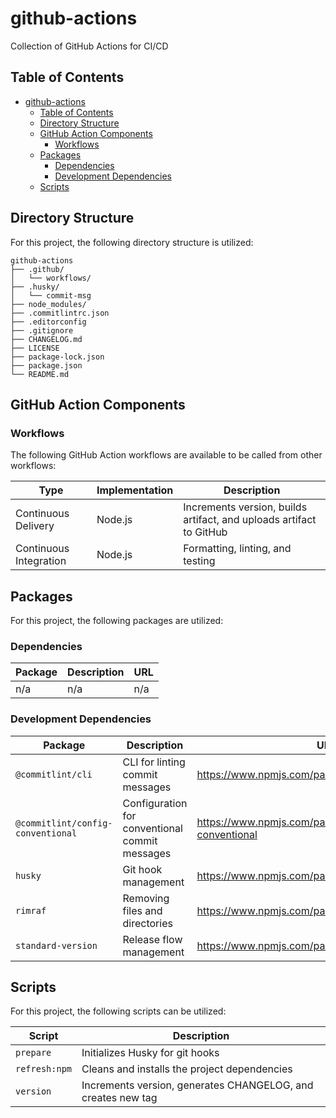 # github-actions

Collection of GitHub Actions for CI/CD

## Table of Contents

- [github-actions](#github-actions)
  - [Table of Contents](#table-of-contents)
  - [Directory Structure](#directory-structure)
  - [GitHub Action Components](#github-action-components)
    - [Workflows](#workflows)
  - [Packages](#packages)
    - [Dependencies](#dependencies)
    - [Development Dependencies](#development-dependencies)
  - [Scripts](#scripts)

## Directory Structure

For this project, the following directory structure is utilized:

```text
github-actions
├── .github/
│   └── workflows/
├── .husky/
│   └── commit-msg
├── node_modules/
├── .commitlintrc.json
├── .editorconfig
├── .gitignore
├── CHANGELOG.md
├── LICENSE
├── package-lock.json
├── package.json
└── README.md
```

## GitHub Action Components

### Workflows

The following GitHub Action workflows are available to be called from other workflows:

| Type                   | Implementation | Description                                                         |
| ---------------------- | -------------- | ------------------------------------------------------------------- |
| Continuous Delivery    | Node.js        | Increments version, builds artifact, and uploads artifact to GitHub |
| Continuous Integration | Node.js        | Formatting, linting, and testing                                    |

## Packages

For this project, the following packages are utilized:

### Dependencies

| Package | Description | URL |
| ------- | ----------- | --- |
| n/a     | n/a         | n/a |

### Development Dependencies

| Package                           | Description                                    | URL                                                           |
| --------------------------------- | ---------------------------------------------- | ------------------------------------------------------------- |
| `@commitlint/cli`                 | CLI for linting commit messages                | https://www.npmjs.com/package/@commitlint/cli                 |
| `@commitlint/config-conventional` | Configuration for conventional commit messages | https://www.npmjs.com/package/@commitlint/config-conventional |
| `husky`                           | Git hook management                            | https://www.npmjs.com/package/husky                           |
| `rimraf`                          | Removing files and directories                 | https://www.npmjs.com/package/rimraf                          |
| `standard-version`                | Release flow management                        | https://www.npmjs.com/package/standard-version                |

## Scripts

For this project, the following scripts can be utilized:

| Script        | Description                                                  |
| ------------- | ------------------------------------------------------------ |
| `prepare`     | Initializes Husky for git hooks                              |
| `refresh:npm` | Cleans and installs the project dependencies                 |
| `version`     | Increments version, generates CHANGELOG, and creates new tag |
